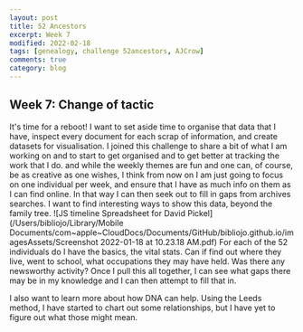 ```yaml
---
layout: post
title: 52 Ancestors
excerpt: Week 7
modified: 2022-02-18
tags: [genealogy, challenge 52ancestors, AJCrow]
comments: true
category: blog
---
```


## Week 7: Change of tactic

It's time for a reboot! I want to set aside time to organise that data that I have, inspect every document for each scrap of information, and create datasets for visualisation. I joined this challenge to share a bit of what I am working on and to start to get organised and to get better at tracking the work that I do. and while the weekly themes are fun and one can, of course, be as creative as one wishes, I think from now on I am just going to focus on one individual per week, and ensure that I have as much info on them as I can find online. In that way I can then seek out to fill in gaps from archives searches.
I want to find interesting ways to show this data, beyond the family tree.
![JS timeline Spreadsheet for David Pickel](/Users/bibliojo/Library/Mobile Documents/com~apple~CloudDocs/Documents/GitHub/bibliojo.github.io/imagesAssets/Screenshot 2022-01-18 at 10.23.18 AM.pdf)
For each of the 52 individuals do I have the basics, the vital stats. Can if find out where they live, went to school, what occupations they may have held. Was there any newsworthy activity? Once I pull this all together, I can see what gaps there may be in my knowledge  and I can then attempt to fill that in.

I also want to learn more about how DNA can help. Using the Leeds method, I have started to chart out some relationships, but I have yet to figure out what those might mean.
